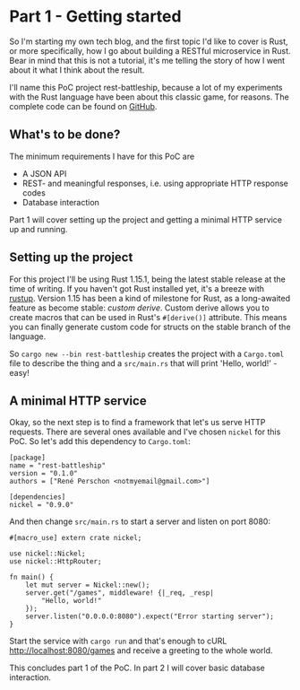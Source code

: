 # Part 1 - Getting started

So I'm starting my own tech blog, and the first topic I'd like to cover is Rust,
or more specifically, how I go about building a RESTful microservice in Rust.
Bear in mind that this is not a tutorial, it's me telling the story of how I
went about it what I think about the result.

I'll name this PoC project rest-battleship, because a lot of my experiments with
the Rust language have been about this classic game, for reasons. The complete
code can be found on [GitHub](https://github.com/Leopard2A5/rest-battleship).


## What's to be done?

The minimum requirements I have for this PoC are
* A JSON API
* REST- and meaningful responses, i.e. using appropriate HTTP response codes
* Database interaction

Part 1 will cover setting up the project and getting a minimal HTTP service up
and running.


## Setting up the project

For this project I'll be using Rust 1.15.1, being the latest stable release at
the time of writing. If you haven't got Rust installed yet, it's a breeze with
[rustup](https://rustup.rs/). Version 1.15 has been a kind of milestone for
Rust, as a long-awaited feature as become stable: *custom derive*. Custom derive
allows you to create macros that can be used in Rust's `#[derive()]` attribute.
This means you can finally generate custom code for structs on the stable branch
of the language.

So `cargo new --bin rest-battleship` creates the project with a `Cargo.toml`
file to describe the thing and a `src/main.rs` that will print 'Hello, world!' -
easy!


## A minimal HTTP service

Okay, so the next step is to find a framework that let's us serve HTTP requests.
There are several ones available and I've chosen `nickel` for this PoC. So let's
add this dependency to `Cargo.toml`:
```
[package]
name = "rest-battleship"
version = "0.1.0"
authors = ["René Perschon <notmyemail@gmail.com>"]

[dependencies]
nickel = "0.9.0"
```

And then change `src/main.rs` to start a server and listen on port 8080:
```
#[macro_use] extern crate nickel;

use nickel::Nickel;
use nickel::HttpRouter;

fn main() {
    let mut server = Nickel::new();
    server.get("/games", middleware! {|_req, _resp|
        "Hello, world!"
    });
    server.listen("0.0.0.0:8080").expect("Error starting server");
}
```

Start the service with `cargo run` and that's enough to cURL
[http://localhost:8080/games](http://localhost:8080/games) and receive a
greeting to the whole world.

This concludes part 1 of the PoC. In part 2 I will cover basic database
interaction.
